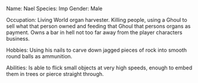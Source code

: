 Name: Nael
Species: Imp
Gender: Male

Occupation: Living World organ harvester. Killing people, using a Ghoul to sell what that person owned and feeding that Ghoul that persons organs as payment. Owns a bar in hell not too far away from the player characters business.

Hobbies: Using his nails to carve down jagged pieces of rock into smooth round balls as ammunition.

Abilities: Is able to flick small objects at very high speeds, enough to embed them in trees or pierce straight through.
